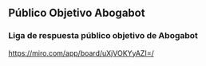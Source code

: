 ## Público Objetivo Abogabot

### Liga de respuesta público objetivo de Abogabot
https://miro.com/app/board/uXjVOKYyAZI=/

